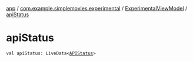 [app](../../index.md) / [com.example.simplemovies.experimental](../index.md) / [ExperimentalViewModel](index.md) / [apiStatus](./api-status.md)

# apiStatus

`val apiStatus: LiveData<`[`APIStatus`](../../com.example.simplemovies.network/-a-p-i-status/index.md)`>`